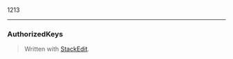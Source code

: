 1213

----
### AuthorizedKeys
> Written with [StackEdit](https://stackedit.io/).
<!--stackedit_data:
eyJoaXN0b3J5IjpbLTEyMzg0NDUyMTMsMjgzMzY0NDldfQ==
-->